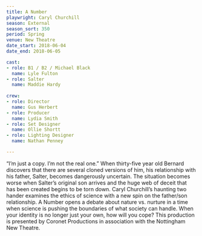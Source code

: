 ```yaml
---
title: A Number
playwright: Caryl Churchill
season: External
season_sort: 350
period: Spring
venue: New Theatre
date_start: 2018-06-04
date_end: 2018-06-05

cast:
- role: B1 / B2 / Michael Black
  name: Lyle Fulton
- role: Salter
  name: Maddie Hardy
  
crew:
- role: Director
  name: Gus Herbert
- role: Producer
  name: Lydia Smith
- role: Set Designer
  name: Ollie Shortt
- role: Lighting Designer
  name: Nathan Penney

---
```


“I’m just a copy. I’m not the real one.” When thirty-five year old Bernard discovers that there are several cloned versions of him, his relationship with his father, Salter, becomes dangerously uncertain. The situation becomes worse when Salter’s original son arrives and the huge web of deceit that has been created begins to be torn down. Caryl Churchill’s haunting two hander examines the ethics of science with a new spin on the father/son relationship. A Number opens a debate about nature vs. nurture in a time when science is pushing the boundaries of what society can handle. When your identity is no longer just your own, how will you cope? This production is presented by Coronet Productions in association with the Nottingham New Theatre.
